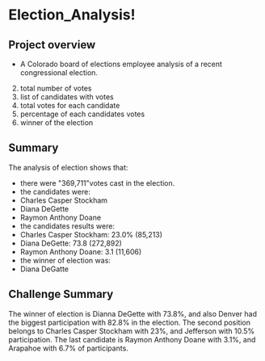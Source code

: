 # Election_Analysis!


## Project overview
   * A Colorado board of elections employee analysis of a recent congressional election.
2) total number of votes
3) list of candidates with votes
4) total votes for each candidate
5) percentage of each candidates votes
6) winner of the election


## Summary
The analysis of election shows that:
* there were "369,711"votes cast in the election.
* the candidates were:
* Charles Casper Stockham
* Diana DeGette
* Raymon Anthony Doane
* the candidates results were:
* Charles Casper Stockham: 23.0% (85,213)
* Diana DeGette: 73.8 (272,892)
* Raymon Anthony Doane: 3.1 (11,606)
* the winner of election was:
* Diana DeGatte



## Challenge Summary
The winner of election is Dianna DeGette with 73.8%, and also Denver had the biggest participation with 82.8% in the election.
The second position belongs to Charles Casper Stockham with 23%, and Jefferson with 10.5% participation.
The last candidate is Raymon Anthony Doane with 3.1%, and Arapahoe with 6.7% of participants.
